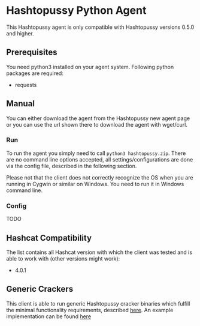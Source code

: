 # Hashtopussy Python Agent

This Hashtopussy agent is only compatible with Hashtopussy versions 0.5.0 and higher.

## Prerequisites

You need python3 installed on your agent system. 
Following python packages are required:

* requests

## Manual

You can either download the agent from the Hashtopussy new agent page or you can use the url shown there to download the agent with 
wget/curl.

### Run

To run the agent you simply need to call `python3 hashtopussy.zip`. There are no command line options accepted, all 
settings/configurations are done via the config file, described in the following section.

Please not that the client does not correctly recognize the OS when you are running in Cygwin or similar on Windows. You need to run it in Windows command line.

### Config

TODO

## Hashcat Compatibility

The list contains all Hashcat version with which the client was tested and is able to work with (other versions might work):

* 4.0.1

## Generic Crackers

This client is able to run generic Hashtopussy cracker binaries which fulfill the minimal functionality requirements, described [here](https://github.com/s3inlc/hashtopussy/tree/master/doc/README.md). An example implementation can be found [here](https://github.com/s3inlc/hashtopussy-generic-cracker)
